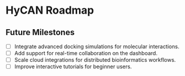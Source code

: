 
# HyCAN Roadmap

## Future Milestones
- [ ] Integrate advanced docking simulations for molecular interactions.
- [ ] Add support for real-time collaboration on the dashboard.
- [ ] Scale cloud integrations for distributed bioinformatics workflows.
- [ ] Improve interactive tutorials for beginner users.
